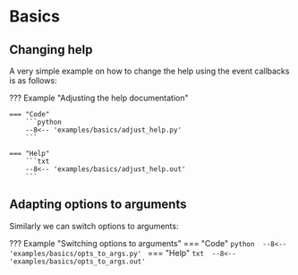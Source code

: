 # Basics

## Changing help

A very simple example on how to change the help using the event callbacks 
is as follows:

??? Example "Adjusting the help documentation"

    === "Code"
        ```python 
        --8<-- 'examples/basics/adjust_help.py'
        ```

    === "Help"
        ```txt 
        --8<-- 'examples/basics/adjust_help.out'
        ```

## Adapting options to arguments

Similarly we can switch options to arguments:

??? Example "Switching options to arguments"
    === "Code"
        ```python 
        --8<-- 'examples/basics/opts_to_args.py'
        ```
    === "Help"
        ```txt 
        --8<-- 'examples/basics/opts_to_args.out'
        ```

